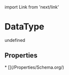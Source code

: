 import Link from 'next/link'
# DataType

undefined

## Properties

<Grid>
* [](/Properties/Schema.org/)

</Grid>

